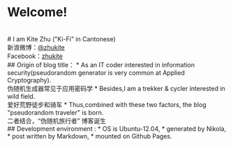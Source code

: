 <!-- 
.. link: 
.. description: 
.. tags: 
.. date: 2014/01/21 12:29:04
.. title: about me
.. slug: about
-->
# Welcome!
<br/>
# I am Kite Zhu   ("Ki-Fi" in Cantonese)
<br/>
新浪微博：<a href="http://weibo.com/zhukite" target="_blank">@zhukite</a><br/>
Facebook：<a href="https://www.facebook.com/kite.zhu.3" target="_blank">zhukite</a>	
<br/>
##  Origin of blog title：
* As an IT coder interested in information security(pseudorandom generator is very common at Applied Cryptography).
  <br/>伪随机生成器常见于应用密码学
* Besides,I am a trekker & cycler interested in wild field. 
  <br/>爱好荒野徒步和骑车
* Thus,combined with these two factors, the blog "pseudorandom traveler" is born.
  <br/>二者结合，“伪随机旅行者” 博客诞生
<br/>
##  Development environment : 
    * OS is Ubuntu-12.04, 
    * generated by Nikola, 
    * post written by Markdown, 
    * mounted on Github Pages.